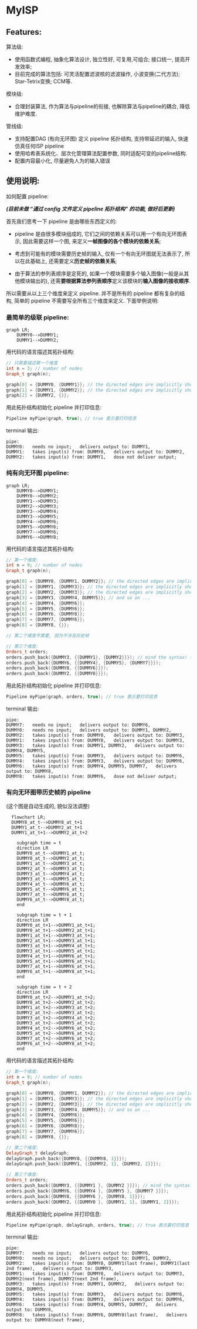 # MyISP

## Features:

算法级: 
- 使用函数式编程, 抽象化算法设计, 独立性好, 可复用,可组合; 接口统一, 提高开发效率;
- 目前完成的算法包括: 可灵活配置滤波核的滤波操作, 小波变换(二代方法); Star-Tetrix变换; CCM等.

模块级: 
- 合理封装算法, 作为算法与pipeline的衔接, 也解除算法与pipeline的耦合, 降低维护难度.

管线级: 
- 支持配置DAG (有向无环图) 定义 pipeline 拓扑结构, 支持带延迟的输入, 快速仿真任何ISP pipeline
- 使用哈希表系统化、层次化管理算法配置参数, 同时适配可变的pipeline结构.
- 配置内容最小化, 尽量避免人为的输入错误



## 使用说明:

如何配置 pipeline:

***(目前未做 “通过 config 文件定义 pipeline 拓扑结构” 的功能, 做好后更新)***

首先我们思考一下 pipeline 是由哪些东西定义的:

- pipeline 是由很多模块组成的, 它们之间的依赖关系可以用一个有向无环图表示, 因此需要这样一个图, 来定义**一帧图像的各个模块的依赖关系**;

- 考虑到可能有的模块需要历史帧的输入, 仅有一个有向无环图就无法表示了, 所以在此基础上, 还需要定义**历史帧的依赖关系**; 

- 由于算法的参列表顺序是定死的, 如果一个模块需要多个输入图像(一般是从其他模块输出的), 还需**要根据算法参列表顺序**定义该模块的**输入图像的接收顺序**.

所以需要从以上三个维度来定义 pipeline. 并不是所有的 pipeline 都有复杂的结构, 简单的 pipeline 不需要写全所有三个维度来定义. 下面举例说明:

### 最简单的级联 pipeline:

```mermaid
graph LR;
    DUMMY0-->DUMMY1;
    DUMMY1-->DUMMY2;
```

用代码的语言描述其拓扑结构:
```cpp
// 只需要描述第一个维度
int n = 3; // number of nodes
Graph_t graph(n);

graph[0] = {DUMMY0, {DUMMY1}}; // the directed edges are implicitly shown as from DUMMY0 to DUMMY1
graph[1] = {DUMMY1, {DUMMY2}}; // the directed edges are implicitly shown as from DUMMY1 to DUMMY2
graph[2] = {DUMMY2, {}}; 
```

用此拓扑结构初始化 pipeline 并打印信息:

```cpp
Pipeline myPipe(graph, true); // true 表示要打印信息
```
terminal 输出:

```
pipe:
DUMMY0:   needs no input;   delivers output to: DUMMY1, 
DUMMY1:   takes input(s) from: DUMMY0,   delivers output to: DUMMY2, 
DUMMY2:   takes input(s) from: DUMMY1,   dose not deliver output; 
```

### 纯有向无环图 pipeline:

```mermaid
graph LR;
    DUMMY0-->DUMMY1;
    DUMMY0-->DUMMY2;
    DUMMY1-->DUMMY3;
    DUMMY2-->DUMMY3;
    DUMMY3-->DUMMY4;
    DUMMY3-->DUMMY5;
    DUMMY4-->DUMMY6;
    DUMMY5-->DUMMY6;
    DUMMY7-->DUMMY6;
    DUMMY6-->DUMMY8;
```

用代码的语言描述其拓扑结构:

```cpp
// 第一个维度:
int n = 9; // number of nodes
Graph_t graph(n);

graph[0] = {DUMMY0, {DUMMY1, DUMMY2}}; // the directed edges are implicitly shown as from DUMMY0 to DUMMY1, and from DUMMY0 to DUMMY2
graph[1] = {DUMMY1, {DUMMY3}}; // the directed edges are implicitly shown as from DUMMY1 to DUMMY3
graph[2] = {DUMMY2, {DUMMY3}}; // the directed edges are implicitly shown as from DUMMY2 to DUMMY3
graph[3] = {DUMMY3, {DUMMY4, DUMMY5}}; // and so on ...
graph[4] = {DUMMY4, {DUMMY6}};
graph[5] = {DUMMY5, {DUMMY6}};
graph[6] = {DUMMY6, {DUMMY8}};
graph[7] = {DUMMY7, {DUMMY6}}; 
graph[8] = {DUMMY8, {}};

// 第二个维度不需要, 因为不涉及历史帧

// 第三个维度:
Orders_t orders;
orders.push_back({DUMMY3, {{DUMMY1}, {DUMMY2}}}); // mind the syntax! {DUMMY1} is actually {DUMMY1, 0}, the 0 is default and therefore omitted.
orders.push_back({DUMMY6, {{DUMMY4}, {DUMMY5}, {DUMMY7}}});
orders.push_back({DUMMY8, {{DUMMY6}}});
orders.push_back({DUMMY2, {{DUMMY0}}});
```

用此拓扑结构初始化 pipeline 并打印信息:

```cpp
Pipeline myPipe(graph, orders, true); // true 表示要打印信息
```
terminal 输出:
```
pipe:
DUMMY7:   needs no input;   delivers output to: DUMMY6, 
DUMMY0:   needs no input;   delivers output to: DUMMY1, DUMMY2, 
DUMMY2:   takes input(s) from: DUMMY0,   delivers output to: DUMMY3, 
DUMMY1:   takes input(s) from: DUMMY0,   delivers output to: DUMMY3, 
DUMMY3:   takes input(s) from: DUMMY1, DUMMY2,   delivers output to: DUMMY4, DUMMY5, 
DUMMY5:   takes input(s) from: DUMMY3,   delivers output to: DUMMY6, 
DUMMY4:   takes input(s) from: DUMMY3,   delivers output to: DUMMY6, 
DUMMY6:   takes input(s) from: DUMMY4, DUMMY5, DUMMY7,   delivers output to: DUMMY8, 
DUMMY8:   takes input(s) from: DUMMY6,   dose not deliver output; 
```

### 有向无环图带历史帧的 pipeline

(这个图是自动生成的, 貌似没法调整)
```mermaid
  flowchart LR;
  DUMMY8_at_t-->DUMMY8_at_t+1
  DUMMY1_at_t-->DUMMY2_at_t+1
  DUMMY1_at_t+1-->DUMMY2_at_t+2

    subgraph time = t
    direction LR
    DUMMY0_at_t-->DUMMY1_at_t;
    DUMMY0_at_t-->DUMMY2_at_t;
    DUMMY1_at_t-->DUMMY3_at_t;
    DUMMY2_at_t-->DUMMY3_at_t;
    DUMMY3_at_t-->DUMMY4_at_t;
    DUMMY3_at_t-->DUMMY5_at_t;
    DUMMY4_at_t-->DUMMY6_at_t;
    DUMMY5_at_t-->DUMMY6_at_t;
    DUMMY7_at_t-->DUMMY6_at_t;
    DUMMY6_at_t-->DUMMY8_at_t;
    end

    subgraph time = t + 1
    direction LR
    DUMMY0_at_t+1-->DUMMY1_at_t+1;
    DUMMY0_at_t+1-->DUMMY2_at_t+1;
    DUMMY1_at_t+1-->DUMMY3_at_t+1;
    DUMMY2_at_t+1-->DUMMY3_at_t+1;
    DUMMY3_at_t+1-->DUMMY4_at_t+1;
    DUMMY3_at_t+1-->DUMMY5_at_t+1;
    DUMMY4_at_t+1-->DUMMY6_at_t+1;
    DUMMY5_at_t+1-->DUMMY6_at_t+1;
    DUMMY7_at_t+1-->DUMMY6_at_t+1;
    DUMMY6_at_t+1-->DUMMY8_at_t+1;
    end

    subgraph time = t + 2
    direction LR
    DUMMY0_at_t+2-->DUMMY1_at_t+2;
    DUMMY0_at_t+2-->DUMMY2_at_t+2;
    DUMMY1_at_t+2-->DUMMY3_at_t+2;
    DUMMY2_at_t+2-->DUMMY3_at_t+2;
    DUMMY3_at_t+2-->DUMMY4_at_t+2;
    DUMMY3_at_t+2-->DUMMY5_at_t+2;
    DUMMY4_at_t+2-->DUMMY6_at_t+2;
    DUMMY5_at_t+2-->DUMMY6_at_t+2;
    DUMMY7_at_t+2-->DUMMY6_at_t+2;
    DUMMY6_at_t+2-->DUMMY8_at_t+2;
    end

```

用代码的语言描述其拓扑结构:

```cpp
// 第一个维度:
int n = 9; // number of nodes
Graph_t graph(n);

graph[0] = {DUMMY0, {DUMMY1, DUMMY2}}; // the directed edges are implicitly shown as from DUMMY0 to DUMMY1, and from DUMMY0 to DUMMY2
graph[1] = {DUMMY1, {DUMMY3}}; // the directed edges are implicitly shown as from DUMMY1 to DUMMY3
graph[2] = {DUMMY2, {DUMMY3}}; // the directed edges are implicitly shown as from DUMMY2 to DUMMY3
graph[3] = {DUMMY3, {DUMMY4, DUMMY5}}; // and so on ...
graph[4] = {DUMMY4, {DUMMY6}};
graph[5] = {DUMMY5, {DUMMY6}};
graph[6] = {DUMMY6, {DUMMY8}};
graph[7] = {DUMMY7, {DUMMY6}}; 
graph[8] = {DUMMY8, {}};

// 第二个维度:
DelayGraph_t delayGraph;
delayGraph.push_back({DUMMY8, {{DUMMY8, 1}}});
delayGraph.push_back({DUMMY1, {{DUMMY2, 1}, {DUMMY2, 2}}});

// 第三个维度:
Orders_t orders;
orders.push_back({DUMMY3, {{DUMMY1 }, {DUMMY2 }}}); // mind the syntax! {DUMMY1} is actually {DUMMY1, 0}, the 0 is default and therefore omitted.
orders.push_back({DUMMY6, {{DUMMY4 }, {DUMMY5 }, {DUMMY7 }}});
orders.push_back({DUMMY8, {{DUMMY6 }, {DUMMY8, 1}}});
orders.push_back({DUMMY2, {{DUMMY0 }, {DUMMY1, 1}, {DUMMY1, 2}}});
```

用此拓扑结构初始化 pipeline 并打印信息:

```cpp
Pipeline myPipe(graph, delayGraph, orders, true); // true 表示要打印信息
```
terminal 输出:
```
pipe:
DUMMY7:   needs no input;   delivers output to: DUMMY6, 
DUMMY0:   needs no input;   delivers output to: DUMMY1, DUMMY2, 
DUMMY2:   takes input(s) from: DUMMY0, DUMMY1(last frame), DUMMY1(last 2nd frame),   delivers output to: DUMMY3, 
DUMMY1:   takes input(s) from: DUMMY0,   delivers output to: DUMMY3, DUMMY2(next frame), DUMMY2(next 2nd frame), 
DUMMY3:   takes input(s) from: DUMMY1, DUMMY2,   delivers output to: DUMMY4, DUMMY5, 
DUMMY5:   takes input(s) from: DUMMY3,   delivers output to: DUMMY6, 
DUMMY4:   takes input(s) from: DUMMY3,   delivers output to: DUMMY6, 
DUMMY6:   takes input(s) from: DUMMY4, DUMMY5, DUMMY7,   delivers output to: DUMMY8, 
DUMMY8:   takes input(s) from: DUMMY6, DUMMY8(last frame),   delivers output to: DUMMY8(next frame), 
```
